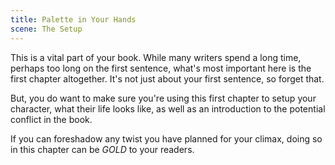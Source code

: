 ```yaml
---
title: Palette in Your Hands
scene: The Setup
---
```


This is a vital part of your book. While many writers spend a long time, perhaps too long on the first sentence, what's most important here is the first chapter altogether. It's not just about your first sentence, so forget that.

But, you do want to make sure you're using this first chapter to setup your character, what their life looks like, as well as an introduction to the potential conflict in the book.

If you can foreshadow any twist you have planned for your climax, doing so in this chapter can be _GOLD_ to your readers.
